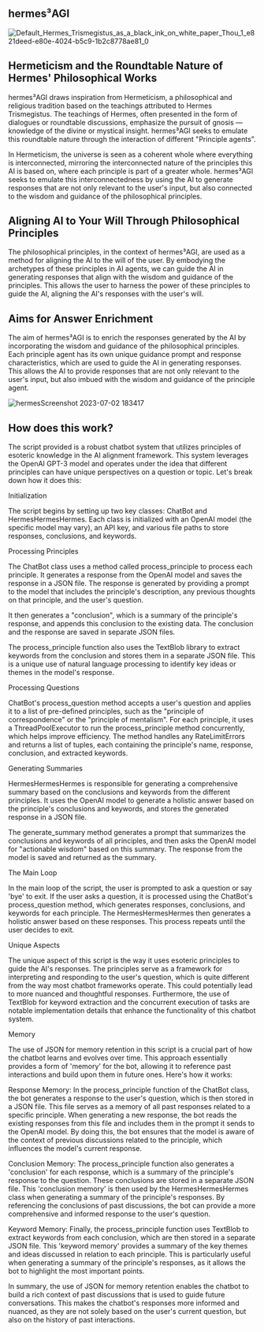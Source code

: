 ## hermes³AGI

![Default_Hermes_Trismegistus_as_a_black_ink_on_white_paper_Thou_1_e821deed-e80e-4024-b5c9-1b2c8778ae81_0](https://github.com/EveryOneIsGross/hermesAGI/assets/23621140/250fb6ca-a07a-4ae2-ab50-c92fb0d4ff1b)


## Hermeticism and the Roundtable Nature of Hermes' Philosophical Works

hermes³AGI draws inspiration from Hermeticism, a philosophical and religious tradition based on the teachings attributed to Hermes Trismegistus. The teachings of Hermes, often presented in the form of dialogues or roundtable discussions, emphasize the pursuit of gnosis — knowledge of the divine or mystical insight. hermes³AGI seeks to emulate this roundtable nature through the interaction of different "Principle agents".

In Hermeticism, the universe is seen as a coherent whole where everything is interconnected, mirroring the interconnected nature of the principles this AI is based on, where each principle is part of a greater whole. hermes³AGI seeks to emulate this interconnectedness by using the AI to generate responses that are not only relevant to the user's input, but also connected to the wisdom and guidance of the philosophical principles.

## Aligning AI to Your Will Through Philosophical Principles

The philosophical principles, in the context of hermes³AGI, are used as a method for aligning the AI to the will of the user. By embodying the archetypes of these principles in AI agents, we can guide the AI in generating responses that align with the wisdom and guidance of the principles. This allows the user to harness the power of these principles to guide the AI, aligning the AI's responses with the user's will.

## Aims for Answer Enrichment

The aim of hermes³AGI is to enrich the responses generated by the AI by incorporating the wisdom and guidance of the philosophical principles. Each principle agent has its own unique guidance prompt and response characteristics, which are used to guide the AI in generating responses. This allows the AI to provide responses that are not only relevant to the user's input, but also imbued with the wisdom and guidance of the principle agent.

![hermesScreenshot 2023-07-02 183417](https://github.com/EveryOneIsGross/hermesAGI/assets/23621140/42c3719b-8c3b-4fc6-b972-0d96e2ef47e3)

## How does this work?

The script provided is a robust chatbot system that utilizes principles of esoteric knowledge in the AI alignment framework. This system leverages the OpenAI GPT-3 model and operates under the idea that different principles can have unique perspectives on a question or topic. Let's break down how it does this:

Initialization

The script begins by setting up two key classes: ChatBot and HermesHermesHermes. Each class is initialized with an OpenAI model (the specific model may vary), an API key, and various file paths to store responses, conclusions, and keywords.

Processing Principles

The ChatBot class uses a method called process_principle to process each principle. It generates a response from the OpenAI model and saves the response in a JSON file. The response is generated by providing a prompt to the model that includes the principle's description, any previous thoughts on that principle, and the user's question.

It then generates a "conclusion", which is a summary of the principle's response, and appends this conclusion to the existing data. The conclusion and the response are saved in separate JSON files.

The process_principle function also uses the TextBlob library to extract keywords from the conclusion and stores them in a separate JSON file. This is a unique use of natural language processing to identify key ideas or themes in the model's response.

Processing Questions

ChatBot's process_question method accepts a user's question and applies it to a list of pre-defined principles, such as the "principle of correspondence" or the "principle of mentalism". For each principle, it uses a ThreadPoolExecutor to run the process_principle method concurrently, which helps improve efficiency. The method handles any RateLimitErrors and returns a list of tuples, each containing the principle's name, response, conclusion, and extracted keywords.

Generating Summaries

HermesHermesHermes is responsible for generating a comprehensive summary based on the conclusions and keywords from the different principles. It uses the OpenAI model to generate a holistic answer based on the principle's conclusions and keywords, and stores the generated response in a JSON file.

The generate_summary method generates a prompt that summarizes the conclusions and keywords of all principles, and then asks the OpenAI model for "actionable wisdom" based on this summary. The response from the model is saved and returned as the summary.

The Main Loop

In the main loop of the script, the user is prompted to ask a question or say 'bye' to exit. If the user asks a question, it is processed using the ChatBot's process_question method, which generates responses, conclusions, and keywords for each principle. The HermesHermesHermes then generates a holistic answer based on these responses. This process repeats until the user decides to exit.

Unique Aspects

The unique aspect of this script is the way it uses esoteric principles to guide the AI's responses. The principles serve as a framework for interpreting and responding to the user's question, which is quite different from the way most chatbot frameworks operate. This could potentially lead to more nuanced and thoughtful responses. Furthermore, the use of TextBlob for keyword extraction and the concurrent execution of tasks are notable implementation details that enhance the functionality of this chatbot system.

Memory 

The use of JSON for memory retention in this script is a crucial part of how the chatbot learns and evolves over time. This approach essentially provides a form of 'memory' for the bot, allowing it to reference past interactions and build upon them in future ones. Here's how it works:

Response Memory: In the process_principle function of the ChatBot class, the bot generates a response to the user's question, which is then stored in a JSON file. This file serves as a memory of all past responses related to a specific principle. When generating a new response, the bot reads the existing responses from this file and includes them in the prompt it sends to the OpenAI model. By doing this, the bot ensures that the model is aware of the context of previous discussions related to the principle, which influences the model's current response.

Conclusion Memory: The process_principle function also generates a 'conclusion' for each response, which is a summary of the principle's response to the question. These conclusions are stored in a separate JSON file. This 'conclusion memory' is then used by the HermesHermesHermes class when generating a summary of the principle's responses. By referencing the conclusions of past discussions, the bot can provide a more comprehensive and informed response to the user's question.

Keyword Memory: Finally, the process_principle function uses TextBlob to extract keywords from each conclusion, which are then stored in a separate JSON file. This 'keyword memory' provides a summary of the key themes and ideas discussed in relation to each principle. This is particularly useful when generating a summary of the principle's responses, as it allows the bot to highlight the most important points.

In summary, the use of JSON for memory retention enables the chatbot to build a rich context of past discussions that is used to guide future conversations. This makes the chatbot's responses more informed and nuanced, as they are not solely based on the user's current question, but also on the history of past interactions.
